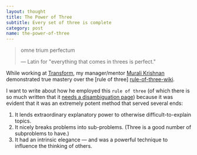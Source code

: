 ```yaml
---
layout: thought
title: The Power of Three
subtitle: Every set of three is complete
category: post
name: the-power-of-three
---
```

> omne trium perfectum
>
> &mdash; Latin for "everything that comes in threes is perfect."

While working at [Transform][transform-website], my manager/mentor [Murali
Krishnan][murali-linkedin] demonstrated true mastery over the [rule of three]
[rule-of-three-wiki].

I want to write about how he employed this `rule of three` (of which there is
so much written that it [needs a disambiguation page][disambiguation-wiki])
because it was evident that it was an extremely potent method that served
several ends:

1. It lends extraordinary explanatory power to otherwise difficult-to-explain
topics.
2. It nicely breaks problems into sub-problems. (Three is a good number of
subproblems to have.)
3. It had an intrinsic elegance &mdash; and was a powerful technique to
influence the thinking of others.

[transform-website]: https://www.transform.co/
[rule-of-three-wiki]: https://en.wikipedia.org/wiki/Rule_of_three_(writing)
[disambiguation-wiki]: https://en.wikipedia.org/wiki/Rule_of_three
[murali-linkedin]: https://www.linkedin.com/in/muralirkrishnan/
